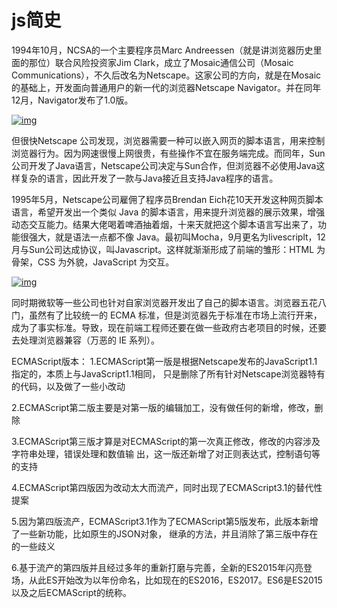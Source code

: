 # js简史

1994年10月，NCSA的一个主要程序员Marc Andreessen（就是讲浏览器历史里面的那位）联合风险投资家Jim Clark，成立了Mosaic通信公司（Mosaic Communications），不久后改名为Netscape。这家公司的方向，就是在Mosaic的基础上，开发面向普通用户的新一代的浏览器Netscape Navigator。并在同年12月，Navigator发布了1.0版。

[![img](https://ftp.bmp.ovh/imgs/2019/10/f3885bd9ca3773b9.jpg)](https://ftp.bmp.ovh/imgs/2019/10/f3885bd9ca3773b9.jpg)

但很快Netscape 公司发现，浏览器需要一种可以嵌入网页的脚本语言，用来控制浏览器行为。因为网速很慢上网很贵，有些操作不宜在服务端完成。而同年，Sun公司开发了Java语言，Netscape公司决定与Sun合作，但浏览器不必使用Java这样复杂的语言，因此开发了一款与Java接近且支持Java程序的语言。

1995年5月，Netscape公司雇佣了程序员Brendan Eich花10天开发这种网页脚本语言，希望开发出一个类似 Java 的脚本语言，用来提升浏览器的展示效果，增强动态交互能力。结果大佬喝着啤酒抽着烟，十来天就把这个脚本语言写出来了，功能很强大，就是语法一点都不像 Java。最初叫Mocha，9月更名为livescriplt，12月与Sun公司达成协议，叫Javascript。这样就渐渐形成了前端的雏形：HTML 为骨架，CSS 为外貌，JavaScript 为交互。

[![img](https://ftp.bmp.ovh/imgs/2019/11/265d834a0b0a5054.jpeg)](https://ftp.bmp.ovh/imgs/2019/11/265d834a0b0a5054.jpeg)

同时期微软等一些公司也针对自家浏览器开发出了自己的脚本语言。浏览器五花八门，虽然有了比较统一的 ECMA 标准，但是浏览器先于标准在市场上流行开来，成为了事实标准。导致，现在前端工程师还要在做一些政府古老项目的时候，还要去处理浏览器兼容（万恶的 IE 系列）。

ECMAScript版本：
1.ECMAScript第一版是根据Netscape发布的JavaScript1.1 指定的，本质上与JavaScript1.1相同， 只是删除了所有针对Netscape浏览器特有的代码，以及做了一些小改动

2.ECMAScript第二版主要是对第一版的编辑加工，没有做任何的新增，修改，删除

3.ECMAScript第三版才算是对ECMAScript的第一次真正修改，修改的内容涉及字符串处理，错误处理和数值输 出，这一版还新增了对正则表达式，控制语句等的支持

4.ECMAScript第四版因为改动太大而流产，同时出现了ECMAScript3.1的替代性提案

5.因为第四版流产，ECMAScript3.1作为了ECMAScript第5版发布，此版本新增了一些新功能，比如原生的JSON对象， 继承的方法，并且消除了第三版中存在的一些歧义

6.基于流产的第四版并且经过多年的重新打磨与完善，全新的ES2015年闪亮登场，从此ES开始改为以年份命名，比如现在的ES2016，ES2017。ES6是ES2015以及之后ECMAScript的统称。